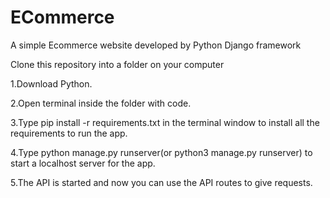 # ECommerce
A simple Ecommerce website developed by Python Django framework   

Clone this repository into a folder on your computer 

1.Download Python. 

2.Open terminal inside the folder with code.  

3.Type pip install -r requirements.txt in the terminal window to install all the requirements to run the app.  

4.Type python manage.py runserver(or python3 manage.py runserver) to start a localhost server for the app.  

5.The API is started and now you can use the API routes to give requests.
